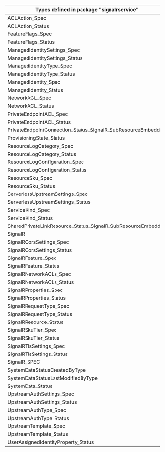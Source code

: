 | Types defined in package "signalrservice"                    | v1alpha1api20211001 |
|--------------------------------------------------------------|---------------------|
| ACLAction_Spec                                               | v1alpha1api20211001 |
| ACLAction_Status                                             | v1alpha1api20211001 |
| FeatureFlags_Spec                                            | v1alpha1api20211001 |
| FeatureFlags_Status                                          | v1alpha1api20211001 |
| ManagedIdentitySettings_Spec                                 | v1alpha1api20211001 |
| ManagedIdentitySettings_Status                               | v1alpha1api20211001 |
| ManagedIdentityType_Spec                                     | v1alpha1api20211001 |
| ManagedIdentityType_Status                                   | v1alpha1api20211001 |
| ManagedIdentity_Spec                                         | v1alpha1api20211001 |
| ManagedIdentity_Status                                       | v1alpha1api20211001 |
| NetworkACL_Spec                                              | v1alpha1api20211001 |
| NetworkACL_Status                                            | v1alpha1api20211001 |
| PrivateEndpointACL_Spec                                      | v1alpha1api20211001 |
| PrivateEndpointACL_Status                                    | v1alpha1api20211001 |
| PrivateEndpointConnection_Status_SignalR_SubResourceEmbedded | v1alpha1api20211001 |
| ProvisioningState_Status                                     | v1alpha1api20211001 |
| ResourceLogCategory_Spec                                     | v1alpha1api20211001 |
| ResourceLogCategory_Status                                   | v1alpha1api20211001 |
| ResourceLogConfiguration_Spec                                | v1alpha1api20211001 |
| ResourceLogConfiguration_Status                              | v1alpha1api20211001 |
| ResourceSku_Spec                                             | v1alpha1api20211001 |
| ResourceSku_Status                                           | v1alpha1api20211001 |
| ServerlessUpstreamSettings_Spec                              | v1alpha1api20211001 |
| ServerlessUpstreamSettings_Status                            | v1alpha1api20211001 |
| ServiceKind_Spec                                             | v1alpha1api20211001 |
| ServiceKind_Status                                           | v1alpha1api20211001 |
| SharedPrivateLinkResource_Status_SignalR_SubResourceEmbedded | v1alpha1api20211001 |
| SignalR                                                      | v1alpha1api20211001 |
| SignalRCorsSettings_Spec                                     | v1alpha1api20211001 |
| SignalRCorsSettings_Status                                   | v1alpha1api20211001 |
| SignalRFeature_Spec                                          | v1alpha1api20211001 |
| SignalRFeature_Status                                        | v1alpha1api20211001 |
| SignalRNetworkACLs_Spec                                      | v1alpha1api20211001 |
| SignalRNetworkACLs_Status                                    | v1alpha1api20211001 |
| SignalRProperties_Spec                                       | v1alpha1api20211001 |
| SignalRProperties_Status                                     | v1alpha1api20211001 |
| SignalRRequestType_Spec                                      | v1alpha1api20211001 |
| SignalRRequestType_Status                                    | v1alpha1api20211001 |
| SignalRResource_Status                                       | v1alpha1api20211001 |
| SignalRSkuTier_Spec                                          | v1alpha1api20211001 |
| SignalRSkuTier_Status                                        | v1alpha1api20211001 |
| SignalRTlsSettings_Spec                                      | v1alpha1api20211001 |
| SignalRTlsSettings_Status                                    | v1alpha1api20211001 |
| SignalR_SPEC                                                 | v1alpha1api20211001 |
| SystemDataStatusCreatedByType                                | v1alpha1api20211001 |
| SystemDataStatusLastModifiedByType                           | v1alpha1api20211001 |
| SystemData_Status                                            | v1alpha1api20211001 |
| UpstreamAuthSettings_Spec                                    | v1alpha1api20211001 |
| UpstreamAuthSettings_Status                                  | v1alpha1api20211001 |
| UpstreamAuthType_Spec                                        | v1alpha1api20211001 |
| UpstreamAuthType_Status                                      | v1alpha1api20211001 |
| UpstreamTemplate_Spec                                        | v1alpha1api20211001 |
| UpstreamTemplate_Status                                      | v1alpha1api20211001 |
| UserAssignedIdentityProperty_Status                          | v1alpha1api20211001 |
